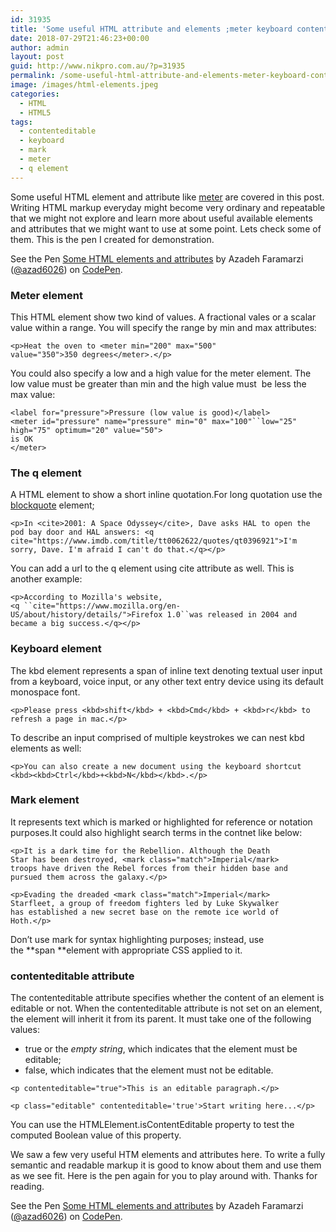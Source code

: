 ```yaml
---
id: 31935
title: 'Some useful HTML attribute and elements ;meter keyboard contenteditable &#8230;'
date: 2018-07-29T21:46:23+00:00
author: admin
layout: post
guid: http://www.nikpro.com.au/?p=31935
permalink: /some-useful-html-attribute-and-elements-meter-keyboard-contenteditable/
image: /images/html-elements.jpeg
categories:
  - HTML
  - HTML5
tags:
  - contenteditable
  - keyboard
  - mark
  - meter
  - q element
---
```

Some useful HTML element and attribute like <a href="http://www.nikpro.com.au/html5-semantic-tags-and-where-to-use-them/" target="_blank" rel="noopener noreferrer">meter</a> are covered in this post. Writing HTML markup everyday might become very ordinary and repeatable that we might not explore and learn more about useful available elements and attributes that we might want to use at some point. Lets check some of them. This is the pen I created for demonstration.

<p class="codepen" data-height="500" data-theme-id="0" data-slug-hash="ajVKqa" data-default-tab="html,result" data-user="azad6026" data-pen-title="Some HTML elements and attributes">
  See the Pen <a href="https://codepen.io/azad6026/pen/ajVKqa/">Some HTML elements and attributes</a> by Azadeh Faramarzi (<a href="https://codepen.io/azad6026">@azad6026</a>) on <a href="https://codepen.io">CodePen</a>.
</p>



### Meter element

This HTML element show two kind of values. A fractional vales or a scalar value within a range. You will specify the range by min and max attributes:

`<p>Heat the oven to <meter min="200" max="500"`  
`value="350">350 degrees</meter>.</p>`

You could also specify a low and a high value for the meter element. The low value must be greater than min and the high value must  be less the max value:

`<label for="pressure">Pressure (low value is good)</label>`  
`<meter id="pressure" name="pressure" min="0" max="100"``low="25" high="75" optimum="20" value="50">`  
`is OK`  
`</meter>`

### The q element

A HTML element to show a short inline quotation.For long quotation use the <a href="https://developer.mozilla.org/en-US/docs/Web/HTML/Element/blockquote" target="_blank" rel="noopener noreferrer">blockquote</a> element;

`<p>In <cite>2001: A Space Odyssey</cite>, Dave asks HAL to open the pod bay door and HAL answers: <q cite="https://www.imdb.com/title/tt0062622/quotes/qt0396921">I'm sorry, Dave. I'm afraid I can't do that.</q></p>`

You can add a url to the q element using cite attribute as well. This is another example:

`<p>According to Mozilla's website,`  
`<q ``cite="https://www.mozilla.org/en-US/about/history/details/">Firefox 1.0``was released in 2004 and became a big success.</q></p>`

### Keyboard element

<span class="seoSummary">The kbd element represents a span of inline text denoting textual user input from a keyboard, voice input, or any other text entry device </span>using its default monospace font.

`<p>Please press <kbd>shift</kbd> + <kbd>Cmd</kbd> + <kbd>r</kbd> to refresh a page in mac.</p>`

To describe an input comprised of multiple keystrokes we can nest kbd elements as well:

`<p>You can also create a new document using the keyboard shortcut`  
`<kbd><kbd>Ctrl</kbd>+<kbd>N</kbd></kbd>.</p>`

### Mark element

It represents text which is marked or highlighted for reference or notation purposes.It could also highlight search terms in the contnet like below:

`<p>It is a dark time for the Rebellion. Although the Death`  
`Star has been destroyed, <mark class="match">Imperial</mark>`  
`troops have driven the Rebel forces from their hidden base and`  
`pursued them across the galaxy.</p>`

`<p>Evading the dreaded <mark class="match">Imperial</mark>`  
`Starfleet, a group of freedom fighters led by Luke Skywalker`  
`has established a new secret base on the remote ice world of`  
`Hoth.</p>`

Don&#8217;t use mark for syntax highlighting purposes; instead, use the **span **element with appropriate CSS applied to it.

### contenteditable attribute

The contenteditable attribute specifies whether the content of an element is editable or not. When the contenteditable attribute is not set on an element, the element will inherit it from its parent. It must take one of the following values:

  * true or the _empty string_, which indicates that the element must be editable;
  * false, which indicates that the element must not be editable.

`<p contenteditable="true">This is an editable paragraph.</p>`

`<p class="editable" contenteditable='true'>Start writing here...</p>`

You can use the HTMLElement.isContentEditable property to test the computed Boolean value of this property. 

We saw a few very useful HTM elements and attributes here. To write a fully semantic and readable markup it is good to know about them and use them as we see fit. Here is the pen again for you to play around with. Thanks for reading.

<p class="codepen" data-height="600" data-theme-id="0" data-slug-hash="ajVKqa" data-default-tab="html,result" data-user="azad6026" data-pen-title="Some HTML elements and attributes">
  See the Pen <a href="https://codepen.io/azad6026/pen/ajVKqa/">Some HTML elements and attributes</a> by Azadeh Faramarzi (<a href="https://codepen.io/azad6026">@azad6026</a>) on <a href="https://codepen.io">CodePen</a>.
</p>